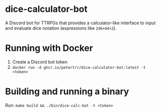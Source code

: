 # dice-calculator-bot
A Discord bot for TTRPGs that provides a calculator-like interface to input and evaluate dice notation (expressions like `2d6+d4+2`).

# Running with Docker
1. Create a Discord bot token
2. `docker run -d ghcr.io/petertrr/dice-calculator-bot:latest -t <token>`

# Building and running a binary
Run: `make build && ./bin/dice-calc-bot -t <token>`